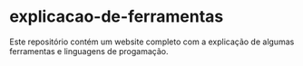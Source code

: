 # explicacao-de-ferramentas
Este repositório contém um website completo com a explicação de algumas ferramentas e linguagens de progamação.
